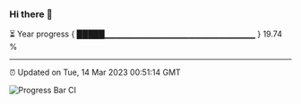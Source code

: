 ### Hi there 👋

⏳ Year progress { █████▁▁▁▁▁▁▁▁▁▁▁▁▁▁▁▁▁▁▁▁▁▁▁▁▁ } 19.74 %

---

⏰ Updated on Tue, 14 Mar 2023 00:51:14 GMT

![Progress Bar CI](https://github.com/liununu/liununu/workflows/Progress%20Bar%20CI/badge.svg)
